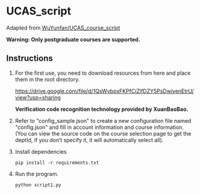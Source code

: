 # UCAS_script
Adapted from [WuYunfan/UCAS_course_script](https://github.com/WuYunfan/UCAS_course_script)


**Warning: Only postgraduate courses are supported.**


## Instructions
1. For the first use, you need to download resources from here and place them in the root directory.

   https://drive.google.com/file/d/1QsWvbpxFKPfCiZlfDZY5PsDwjyenEtrU/view?usp=sharing

   **Verification code recognition technology provided by XuanBaoBao.**

2. Refer to "config_sample.json" to create a new configuration file named "config.json" and fill in account information and course information. (You can view the source code on the course selection page to get the deptId, if you don’t specify it, it will automatically select all).

3. Install dependencies
	```
	pip install -r requirements.txt
	```

3. Run the program.
	```
	python script1.py
	```


